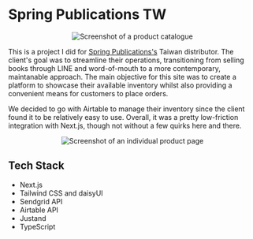 # Spring Publications TW
<p align="center">
  <img src="https://res.cloudinary.com/dxzcdb0pm/image/upload/v1691999895/portfolio/misc-screens/Springbooks-AllProducts_yhdkkj.png" alt="Screenshot of a product catalogue">
</p>

This is a project I did for [Spring Publications's](https://www.facebook.com/springsbook/) Taiwan distributor. The client's goal was to streamline their operations, transitioning from selling books through LINE and word-of-mouth to a more contemporary, maintanable approach. The main objective for this site was to create a platform to showcase their available inventory whilst also providing a convenient means for customers to place orders.

We decided to go with Airtable to manage their inventory since the client found it to be relatively easy to use. Overall, it was a pretty low-friction integration with Next.js, though not without a few quirks here and there.

<p align="center">
  <img src="https://res.cloudinary.com/dxzcdb0pm/image/upload/v1691999897/portfolio/misc-screens/SpringBooks-ProductPage_kmcy6c.png" alt="Screenshot of an individual product page">
</p>

## Tech Stack
- Next.js
- Tailwind CSS and daisyUI
- Sendgrid API
- Airtable API
- Justand
- TypeScript